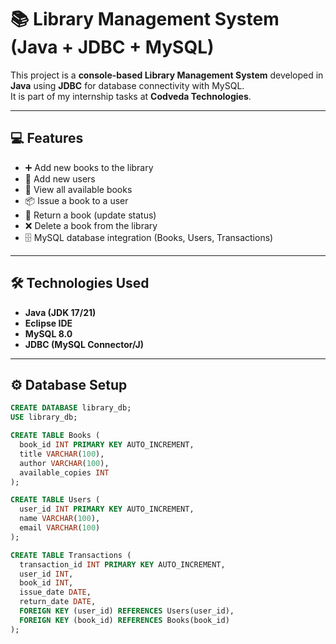 # 📚 Library Management System (Java + JDBC + MySQL)

This project is a **console-based Library Management System** developed in **Java** using **JDBC** for database connectivity with MySQL.  
It is part of my internship tasks at **Codveda Technologies**.

---

## 💻 Features
- ➕ Add new books to the library  
- 👤 Add new users  
- 📖 View all available books  
- 📦 Issue a book to a user  
- 🔄 Return a book (update status)  
- ❌ Delete a book from the library  
- 🗄️ MySQL database integration (Books, Users, Transactions)

---

## 🛠️ Technologies Used
- **Java (JDK 17/21)**  
- **Eclipse IDE**  
- **MySQL 8.0**  
- **JDBC (MySQL Connector/J)**  

---

## ⚙️ Database Setup
```sql
CREATE DATABASE library_db;
USE library_db;

CREATE TABLE Books (
  book_id INT PRIMARY KEY AUTO_INCREMENT,
  title VARCHAR(100),
  author VARCHAR(100),
  available_copies INT
);

CREATE TABLE Users (
  user_id INT PRIMARY KEY AUTO_INCREMENT,
  name VARCHAR(100),
  email VARCHAR(100)
);

CREATE TABLE Transactions (
  transaction_id INT PRIMARY KEY AUTO_INCREMENT,
  user_id INT,
  book_id INT,
  issue_date DATE,
  return_date DATE,
  FOREIGN KEY (user_id) REFERENCES Users(user_id),
  FOREIGN KEY (book_id) REFERENCES Books(book_id)
);
